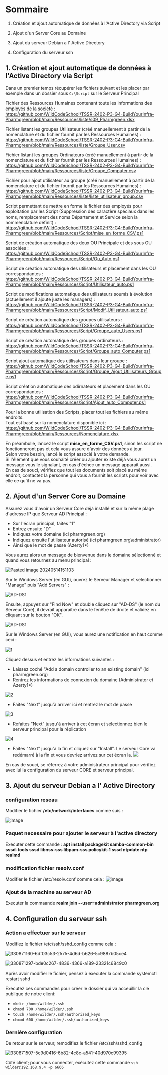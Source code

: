 # **Sommaire**

1) Création et ajout automatique de données à l'Active Directory via Script

2) Ajout d'un Server Core au Domaine

3) Ajout du serveur Debian a l' Active Directory

4) Configuration du serveur ssh


## **1.  Création et ajout automatique de données à l'Active Directory via Script**

Dans un premier temps récupérer les fichiers suivant et les placer par exemple dans un dossier sous `C:\Script` sur le Serveur Principal

Fichier des Ressources Humaines contenant toute les informations des employés de la société :  
https://github.com/WildCodeSchool/TSSR-2402-P3-G4-BuildYourInfra-Pharmgreen/blob/main/Ressources/liste/s09_Pharmgreen.xlsx

Fichier listant les groupes Utilisateur (créé manuellement à partir de la nomenclature et du fichier fournit par les Ressources Humaines) :  
https://github.com/WildCodeSchool/TSSR-2402-P3-G4-BuildYourInfra-Pharmgreen/blob/main/Ressources/liste/Groupe_User.csv

Fichier listant les groupes Ordinateurs (créé manuellement à partir de la nomenclature et du fichier fournit par les Ressources Humaines) :  
https://github.com/WildCodeSchool/TSSR-2402-P3-G4-BuildYourInfra-Pharmgreen/blob/main/Ressources/liste/Groupe_Computer.csv

Fichier pour ajout utilisateur au groupe (créé manuellement à partir de la nomenclature et du fichier fournit par les Ressources Humaines) :  
https://github.com/WildCodeSchool/TSSR-2402-P3-G4-BuildYourInfra-Pharmgreen/blob/main/Ressources/liste/liste_utilisateur_group.csv

Script permettant de mettre en forme le fichier des employés pour exploitation par les Script (Suppression des caractère spéciaux dans les noms, remplacement des noms Département et Service selon la nommenclature définit) :  
https://github.com/WildCodeSchool/TSSR-2402-P3-G4-BuildYourInfra-Pharmgreen/blob/main/Ressources/Script/mise_en_forme_CSV.ps1

Script de création automatique des deux OU Principale et des sous OU associées :   
https://github.com/WildCodeSchool/TSSR-2402-P3-G4-BuildYourInfra-Pharmgreen/blob/main/Ressources/Script/Ou_Auto.ps1

Script de création automatique des utilisateurs et placement dans les OU correspondantes :  
https://github.com/WildCodeSchool/TSSR-2402-P3-G4-BuildYourInfra-Pharmgreen/blob/main/Ressources/Script/Utilisateur_auto.ps1

Script de modifications automatique des utilisateurs soumis à évolution (actuellement il ajoute juste les managers) :  
https://github.com/WildCodeSchool/TSSR-2402-P3-G4-BuildYourInfra-Pharmgreen/blob/main/Ressources/Script/Modif_Utilisateur_auto.ps1

Script de création automatique des groupes utilisateurs :  
https://github.com/WildCodeSchool/TSSR-2402-P3-G4-BuildYourInfra-Pharmgreen/blob/main/Ressources/Script/Groupe_auto_Users.ps1

Script de création automatique des groupes ordinateurs :  
https://github.com/WildCodeSchool/TSSR-2402-P3-G4-BuildYourInfra-Pharmgreen/blob/main/Ressources/Script/Groupe_auto_Computer.ps1

Script ajout automatique des utilisateurs dans leur groupe :  
https://github.com/WildCodeSchool/TSSR-2402-P3-G4-BuildYourInfra-Pharmgreen/blob/main/Ressources/Script/Groupe_Ajout_Utilisateurs_Groupe.ps1

Script création automatique des odirnateurs et placement dans les OU correspondantes :  
https://github.com/WildCodeSchool/TSSR-2402-P3-G4-BuildYourInfra-Pharmgreen/blob/main/Ressources/Script/Ajout_auto_Computer.ps1

Pour la bonne utilisation des Scripts, placer tout les fichiers au même endroits.  
Tout est basé sur la nomenclature disponible ici :
https://github.com/WildCodeSchool/TSSR-2402-P3-G4-BuildYourInfra-Pharmgreen/blob/main/Ressources/Nomenclature.xlsx

En préambulle, lancez le script **mise_en_forme_CSV.ps1**, sinon les script ne fonctionneront pas et cela vous assure d'avoir des données à jour.  
Selon votre besoin, lancé le script associé à votre demande.  
Si l'élément que vous souhaité créer ou ajouter existe déjà vous aurez un message vous le signalant, en cas d'échec un message apparait aussi.  
En cas de souci, vérifiez que tout les documents soit placé au même endroit, contactez la personne qui vous a fournit les scripts pour voir avec elle ce qu'il ne va pas.


## **2. Ajout d'un Server Core au Domaine**

Assurez vous d'avoir un Serveur Core déjà installé et sur la même plage d'adresse IP que Serveur AD Principal :

- Sur l'écran principal, faites "1"
- Entrez ensuite "D"
- Indiquez votre domaine (ici pharmgreen.org)
- Indiquez ensuite l'utilisateur autorisé (ici pharmgreen.org\administrator)
- Ainsi que le mot de passe (Azerty1*)

Vous aurez alors un message de bienvenue dans le domaine sélectionné et quand vous retournez au menu principal :

![Pasted image 20240514151103](https://github.com/WildCodeSchool/TSSR-2402-P3-G4-BuildYourInfra-Pharmgreen/assets/161329881/2ffd38f0-506c-45e3-8b27-62fdcb541684)

Sur le Windows Server (en GUI), ouvrez le Serveur Manager et selectionner "Manage" puis "Add Servers" :

![AD-DS1](https://github.com/WildCodeSchool/TSSR-2402-P3-G4-BuildYourInfra-Pharmgreen/assets/159529274/fd69ae44-3826-45d9-aea5-8b45ea717e74)  

Ensuite, appuyez sur "Find Now" et double cliquez sur "AD-DS" (le nom du Serveur Core), il devrait apparaitre dans le fenêtre de droite et validez en cliquant sur le bouton "OK".  

![AD-DS1](https://github.com/WildCodeSchool/TSSR-2402-P3-G4-BuildYourInfra-Pharmgreen/assets/159529274/992776d8-5ccf-42c9-9c51-18f1a64f4346)

Sur le Windows Server (en GUI), vous aurez une notification en haut comme ceci :

![1](https://github.com/WildCodeSchool/TSSR-2402-P3-G4-BuildYourInfra-Pharmgreen/assets/161329881/f5720148-2f75-457c-a95e-1bcc64d2c5bf)

Cliquez dessus et entrez les informations suivantes :
- Laissez coché "Add a domain controller to an existing domain" (ici pharmgreen.org)
- Rentrez les informations de connexion du domaine (Administrator et Azerty1*)

![2](https://github.com/WildCodeSchool/TSSR-2402-P3-G4-BuildYourInfra-Pharmgreen/assets/161329881/0da59abf-96a5-457a-8637-ca9407114ca7)

- Faites "Next" jusqu'à arriver ici et rentrez le mot de passe
  
![3](https://github.com/WildCodeSchool/TSSR-2402-P3-G4-BuildYourInfra-Pharmgreen/assets/161329881/2e39ce4e-a5d1-4f91-a8ed-01cafab1e843)

- Refaites "Next" jusqu'à arriver à cet écran et sélectionnez bien le serveur principal pour la réplication

 ![4](https://github.com/WildCodeSchool/TSSR-2402-P3-G4-BuildYourInfra-Pharmgreen/assets/161329881/2b005c4c-c1bc-4f2d-b3df-b2394efd159c)

- Faites "Next" jusqu'à la fin et cliquez sur "Install". Le serveur Core va redémarré à la fin et vous devriez arrivez sur cet écran la.
![](https://github.com/WildCodeSchool/TSSR-2402-P3-G4-BuildYourInfra-Pharmgreen/assets/159529274/cf95cd2b-80eb-4ca7-8c58-37adb9189431)

En cas de souci, se réferrez à votre administrateur principal pour vérifiez avec lui la configuration du serveur CORE et serveur principal.


## **3. Ajout du serveur Debian a l' Active Directory**

### configuration reseau

Modifier le fichier **/etc/network/interfaces** comme suis :

![image](https://github.com/WildCodeSchool/TSSR-2402-P3-G4-BuildYourInfra-Pharmgreen/assets/81968235/78b1ea49-a209-4c33-bce3-5b6be1eb875f)


### Paquet necessaire pour ajouter le serveur à l'active directory

Executer cette commande : **apt install packagekit samba-common-bin sssd-tools sssd libnss-sss libpam-sss policykit-1 sssd ntpdate ntp realmd**

### modification fichier resolv.conf

Modifier le fichier /etc/resolv.conf comme cela :
![image](https://github.com/WildCodeSchool/TSSR-2402-P3-G4-BuildYourInfra-Pharmgreen/assets/81968235/78eac284-8141-4177-b7e4-34eb29467984)


### Ajout de la machine au serveur AD

Executer la commaande **realm join --user=administrator pharmgreen.org**


## **4. Configuration du serveur ssh**

### Action a effectuer sur le serveur

Modifiez le fichier /etc/ssh/sshd_config comme cela :

![330871160-6df03c53-2575-4d6d-b626-5c9887b05ce4](https://github.com/WildCodeSchool/TSSR-2402-P3-G4-BuildYourInfra-Pharmgreen/assets/81968235/8dda6de4-7d39-4f56-8ca0-3fe505ba92fa)

![330871297-bde0c267-4836-4366-a189-23321c6849c0](https://github.com/WildCodeSchool/TSSR-2402-P3-G4-BuildYourInfra-Pharmgreen/assets/81968235/7f4cc67e-f1d8-4894-b7ca-f2f5655398fc)

Après avoir modifier le fichier, pensez à executer la commande systemctl restart sshd

Executez ces commandes pour créer le dossier qui va acceuillir la clé publique de notre client:

- `mkdir /home/wilder/.ssh`
- `chmod 700 /home/wilder/.ssh`
- `touch /home/wilder/.ssh/authorized_keys`
- `chmod 600 /home/wilder/.ssh/authorized_keys`

### Dernière configuration

De retour sur le serveur, remodifiez le fichier /etc/ssh/sshd_config

![330871507-5c9d0416-6b82-4c8c-a541-40d970c99395](https://github.com/WildCodeSchool/TSSR-2402-P3-G4-BuildYourInfra-Pharmgreen/assets/81968235/8d77a6d1-914d-4f1e-a7a4-ed30adc09214)

Côté client; pour vous connecter, exécutez cette commande `ssh wilder@192.168.9.4 -p 6666`
